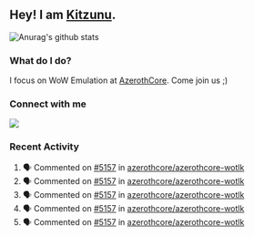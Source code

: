 ## Hey! I am [Kitzunu](https://Github.com/Kitzunu).

![Anurag's github stats](https://github-readme-stats.kitzunu.vercel.app/api?username=Kitzunu&show_icons=true)

### What do I do?

I focus on WoW Emulation at [AzerothCore](https://Github.com/AzerothCore). Come join us ;)

### Connect with me
[![](https://img.shields.io/badge/AzerothCore%20Discord-Connect%20with%20me!-green)](https://discord.com/invite/gkt4y2x)

### Recent Activity

<!--START_SECTION:activity-->
1. 🗣 Commented on [#5157](https://github.com/azerothcore/azerothcore-wotlk/issues/5157) in [azerothcore/azerothcore-wotlk](https://github.com/azerothcore/azerothcore-wotlk)
2. 🗣 Commented on [#5157](https://github.com/azerothcore/azerothcore-wotlk/issues/5157) in [azerothcore/azerothcore-wotlk](https://github.com/azerothcore/azerothcore-wotlk)
3. 🗣 Commented on [#5157](https://github.com/azerothcore/azerothcore-wotlk/issues/5157) in [azerothcore/azerothcore-wotlk](https://github.com/azerothcore/azerothcore-wotlk)
4. 🗣 Commented on [#5157](https://github.com/azerothcore/azerothcore-wotlk/issues/5157) in [azerothcore/azerothcore-wotlk](https://github.com/azerothcore/azerothcore-wotlk)
5. 🗣 Commented on [#5157](https://github.com/azerothcore/azerothcore-wotlk/issues/5157) in [azerothcore/azerothcore-wotlk](https://github.com/azerothcore/azerothcore-wotlk)
<!--END_SECTION:activity-->
